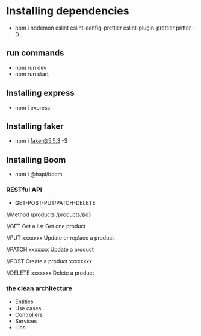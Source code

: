 # Installing dependencies

- npm i nodemon eslint eslint-config-prettier eslint-plugin-prettier pritter -D

## run commands
 - npm run dev
 - npm run start

## Installing express
- npm i express


## Installing faker
- npm i faker@5.5.3 -S

## Installing Boom
- npm i @hapi/boom



### RESTful API
 
- GET-POST-PUT/PATCH-DELETE


//Method     /products      /products/{id}


//GET        Get a list      Get one product


//PUT         xxxxxxx        Update or replace a product


//PATCH       xxxxxxx        Update a product


//POST      Create a product  xxxxxxxx


//DELETE      xxxxxxx        Delete a product


### the clean architecture

- Entities
- Use cases
- Controllers
- Services
- Libs
